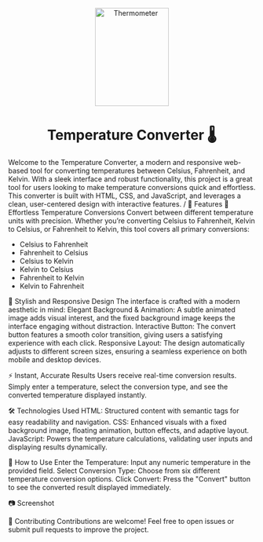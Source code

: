 <p align="center">
    <img src="https://quatr.us/wp-content/uploads/2017/07/thermometer.jpg" alt="Thermometer" width="150" height="200" />
</p>

# <h1 align="center">Temperature Converter 🌡️</h1>
Welcome to the Temperature Converter, a modern and responsive web-based tool for converting temperatures between Celsius, Fahrenheit, and Kelvin. With a sleek interface and robust functionality, this project is a great tool for users looking to make temperature conversions quick and effortless. This converter is built with HTML, CSS, and JavaScript, and leverages a clean, user-centered design with interactive features.
/
🌟 Features
🚀 Effortless Temperature Conversions
Convert between different temperature units with precision. Whether you’re converting Celsius to Fahrenheit, Kelvin to Celsius, or Fahrenheit to Kelvin, this tool covers all primary conversions:

* Celsius to Fahrenheit
* Fahrenheit to Celsius
* Celsius to Kelvin
* Kelvin to Celsius
* Fahrenheit to Kelvin
* Kelvin to Fahrenheit


🎨 Stylish and Responsive Design
The interface is crafted with a modern aesthetic in mind:
Elegant Background & Animation: A subtle animated image adds visual interest, and the fixed background image keeps the interface engaging without distraction.
Interactive Button: The convert button features a smooth color transition, giving users a satisfying experience with each click.
Responsive Layout: The design automatically adjusts to different screen sizes, ensuring a seamless experience on both mobile and desktop devices.

⚡ Instant, Accurate Results
Users receive real-time conversion results. Simply enter a temperature, select the conversion type, and see the converted temperature displayed instantly.

🛠️ Technologies Used
HTML: Structured content with semantic tags for easy readability and navigation.
CSS: Enhanced visuals with a fixed background image, floating animation, button effects, and adaptive layout.
JavaScript: Powers the temperature calculations, validating user inputs and displaying results dynamically.

🚩 How to Use
Enter the Temperature: Input any numeric temperature in the provided field.
Select Conversion Type: Choose from six different temperature conversion options.
Click Convert: Press the "Convert" button to see the converted result displayed immediately.

📷 Screenshot

👥 Contributing
Contributions are welcome! Feel free to open issues or submit pull requests to improve the project.
